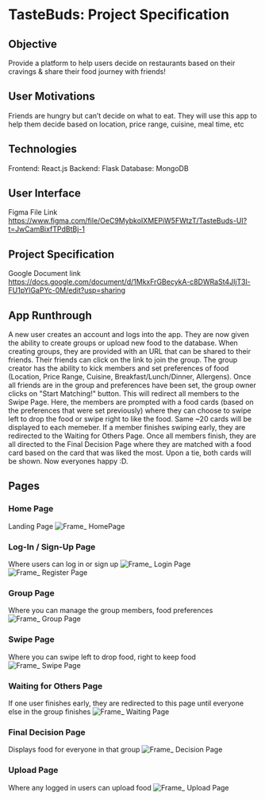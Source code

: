# TasteBuds: Project Specification

## Objective
Provide a platform to help users decide on restaurants based on their cravings & share their food journey with friends!

## User Motivations
Friends are hungry but can’t decide on what to eat. They will use this app to help them decide based on location, price range, cuisine, meal time, etc

## Technologies
Frontend: React.js
Backend: Flask
Database: MongoDB

## User Interface
Figma File Link
https://www.figma.com/file/OeC9MybkoIXMEPiW5FWtzT/TasteBuds-UI?t=JwCamBixfTPdBtBj-1

## Project Specification
Google Document link
https://docs.google.com/document/d/1MkxFrGBecykA-c8DWRaSt4JIjT3l-FU1pYlGaPYc-0M/edit?usp=sharing

## App Runthrough
A new user creates an account and logs into the app. They are now given the ability to create groups or upload new food to the database. When creating groups, they are provided with an URL that can be shared to their friends. Their friends can click on the link to join the group. The group creator has the ability to kick members and set preferences of food (Location, Price Range, Cuisine, Breakfast/Lunch/Dinner, Allergens). Once all friends are in the group and preferences have been set, the group owner clicks on "Start Matching!" button. This will redirect all members to the Swipe Page. Here, the members are prompted with a food cards (based on the preferences that were set previously) where they can choose to swipe left to drop the food or swipe right to like the food. Same ~20 cards will be displayed to each memeber. If a member finishes swiping early, they are redirected to the Waiting for Others Page. Once all members finish, they are all directed to the Final Decision Page where they are matched with a food card based on the card that was liked the most. Upon a tie, both cards will be shown. Now everyones happy :D.

## Pages
### Home Page
Landing Page
![Frame_ HomePage](https://user-images.githubusercontent.com/59751754/226257486-4688f24a-0e7f-4b0c-9e7e-d94fcc8629b7.png)
### Log-In / Sign-Up Page
Where users can log in or sign up
![Frame_ Login Page](https://user-images.githubusercontent.com/59751754/226257543-1fbbcb51-d27d-4e9e-84bd-94d5f5e2409f.png)
![Frame_ Register Page](https://user-images.githubusercontent.com/59751754/226257555-7193ab19-7bb8-4664-97af-94e72457b2e8.png)
### Group Page
Where you can manage the group members, food preferences
![Frame_ Group Page](https://user-images.githubusercontent.com/59751754/226257618-adaeae41-f640-4e47-826a-ecba483896ff.png)
### Swipe Page
Where you can swipe left to drop food, right to keep food
![Frame_ Swipe Page](https://user-images.githubusercontent.com/59751754/226257630-c7eee8b8-8fc9-43fb-acd3-ee24c39ffce1.png)
### Waiting for Others Page
If one user finishes early, they are redirected to this page until everyone else in the group finishes
![Frame_ Waiting Page](https://user-images.githubusercontent.com/59751754/226257644-a6c6f668-9c38-422a-bad6-2c65f2711734.png)
### Final Decision Page
Displays food for everyone in that group 
![Frame_ Decision Page](https://user-images.githubusercontent.com/59751754/226257679-9cf309d8-1ea9-4270-bac3-ea44247bb242.png)
### Upload Page
Where any logged in users can upload food
![Frame_ Upload Page](https://user-images.githubusercontent.com/59751754/226257728-979b5ef0-6dab-4a68-a62c-3379258406f1.png)
